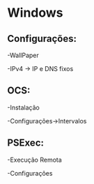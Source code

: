 # Windows

## Configurações:

-WallPaper

-IPv4 -> IP e DNS fixos


## OCS:

-Instalação

-Configurações->Intervalos


## PSExec:

-Execução Remota

-Configurações
